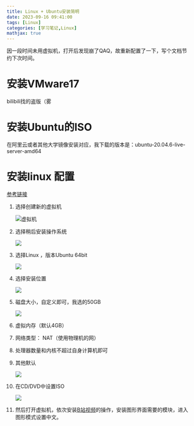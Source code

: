 ```yaml
---
title: Linux + Ubuntu安装简明
date: 2023-09-16 09:41:00
tags: [Linux]
categories: [学习笔记,Linux]
mathjax: true
---
```


因一段时间未用虚拟机，打开后发现崩了QAQ，故重新配置了一下，写个文档节约下次时间。

# 安装VMware17

bilibili找的盗版（雾

# 安装Ubuntu的ISO

在阿里云或者其他大学镜像安装对应，我下载的版本是：ubuntu-20.04.6-live-server-amd64

# 安装linux 配置

[参考链接](https://www.bilibili.com/video/BV1ig4y1s7eL/?vd_source=a326e65c6d0fa8e7b1904a3c161ec105)

<!--more-->

1. 选择创建新的虚拟机

   ![虚拟机](https://user-images.githubusercontent.com/111374823/268424253-c1c5218d-f2cf-4fbc-b7c4-a95741914546.png)

2. 选择稍后安装操作系统

   ![](https://user-images.githubusercontent.com/111374823/268424217-ffc1bbb4-68e8-4207-81df-a4b920d160f7.png)

3. 选择Linux ，版本Ubuntu 64bit

   ![](https://user-images.githubusercontent.com/111374823/268424216-52dc92e6-127a-4311-ac88-ff3894e7e925.png)

4. 选择安装位置

   ![](https://user-images.githubusercontent.com/111374823/268424215-59ec9b88-0ada-4621-8b05-dec41298640e.png)

5. 磁盘大小，自定义即可，我选的50GB

   ![](https://user-images.githubusercontent.com/111374823/268424213-9c0e5bcf-7909-411e-90fd-313cb2fdd969.png)

6. 虚拟内存（默认4GB）

7. 网络类型： NAT（使用物理机的网）

8. 处理器数量和内核不超过自身计算机即可

9. 其他默认

   ![](https://user-images.githubusercontent.com/111374823/268424208-484d9a46-6a02-4c47-afc2-db7bac44d5fd.png)

10. 在CD/DVD中设置ISO

    ![](https://user-images.githubusercontent.com/111374823/268424219-17e04947-0737-46f4-b97c-10b0c398ff32.png)

11. 然后打开虚拟机，依次安装[B站视频](https://www.bilibili.com/video/BV1ig4y1s7eL/?vd_source=a326e65c6d0fa8e7b1904a3c161ec105)的操作，安装图形界面需要的模块，进入图形模式设置中文。